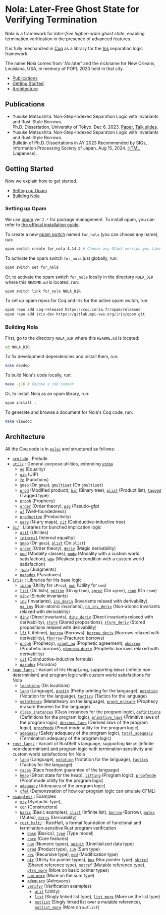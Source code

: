 # Nola: Later-Free Ghost State for Verifying Termination

Nola is a framework for _later-free higher-order ghost state_, enabling
termination verification in the presence of advanced features.

It is fully mechanized in [Coq](https://coq.inria.fr/) as a library for the
[Iris](https://iris-project.org/) separation logic framework.

The name Nola comes from '_No_ *la*ter' and the nickname for New Orleans,
Louisiana, USA, in memory of POPL 2020 held in that city.

- [Publications](#publications)
- [Getting Started](#getting-started)
- [Architecture](#architecture)

## Publications

- Yusuke Matsushita. Non-Step-Indexed Separation Logic with Invariants and
    Rust-Style Borrows. \
  Ph.D. Dissertation, University of Tokyo. Dec 6, 2023.
    [Paper](https://shiatsumat.github.io/papers/phd-thesis.pdf),
    [Talk slides](https://shiatsumat.github.io/talks/phd-thesis-talk.pdf).
- Yusuke Matsushita. Non-Step-Indexed Separation Logic with Invariants and
    Rust-Style Borrows. \
  Bulletin of Ph.D. Dissertations in AY 2023 Recommended by SIGs, Information
    Processing Society of Japan. Aug 15, 2024.
    [HTML](https://note.com/ipsj/n/nc0ae275045eb) (Japanese).

## Getting Started

Now we explain how to get started.

- [Setting up Opam](#setting-up-opam)
- [Building Nola](#building-nola)

### Setting up Opam

We use [opam](https://opam.ocaml.org/) ver `2.*` for package management. To
install opam, you can refer to
[the official installation guide](https://opam.ocaml.org/doc/Install.html).

To create a new [opam switch](https://opam.ocaml.org/doc/man/opam-switch.html)
named `for_nola` (you can choose any name), run:
```bash
opam switch create for_nola 4.14.2 # Choose any OCaml version you like
```
To activate the opam switch `for_nola` just globally, run:
```bash
opam switch set for_nola
```
Or, to activate the opam switch `for_nola` locally in the directory `NOLA_DIR`
where this `README.md` is located, run:
```bash
opam switch link for_nola NOLA_DIR
```

To set up opam repos for Coq and Iris for the active opam switch, run:
```bash
opam repo add coq-released https://coq.inria.fr/opam/released
opam repo add iris-dev https://gitlab.mpi-sws.org/iris/opam.git
```

### Building Nola

First, go to the directory `NOLA_DIR` where this `README.md` is located:
```bash
cd NOLA_DIR
```

To fix development dependencies and install them, run:
```bash
make devdep
```

To build Nola's code locally, run:
```bash
make -j16 # Choose a job number
```
Or, to install Nola as an opam library, run:
```bash
opam install .
```

To generate and browse a document for Nola's Coq code, run:
```bash
make viewdoc
```

## Architecture

All the Coq code is in [`nola/`](nola/) and structured as follows:
- [`prelude`](nola/prelude.v) : Prelude
- [`util/`](nola/util/) : General-purpose utilities, extending
  [`stdpp`](https://gitlab.mpi-sws.org/iris/stdpp)
  + [`eq`](nola/util/eq.v) (Equality)
  + [`uip`](nola/util/uip.v) (UIP)
  + [`fn`](nola/util/fn.v) (Functions)
  + [`gmap`](nola/util/gmap.v) (On `gmap`),
    [`gmultiset`](nola/util/gmultiset.v) (On `gmultiset`)
  + [`prod`](nola/util/prod.v) (Modified product),
    [`bin`](nola/util/tree.v) (Binary tree),
    [`plist`](nola/util/plist.v) (Product list),
    [`tagged`](nola/util/tagged.v) (Tagged type)
  + [`proph`](nola/util/proph.v) (Prophecy)
  + [`order`](nola/util/order.v) (Order theory),
    [`psg`](nola/util/psg.v) (Pseudo-gfp)
  + [`wf`](nola/util/wf.v) (Well-foundedness)
  + [`productive`](nola/util/productive.v) (Productivity)
  + [`nary`](nola/util/nary.v) (N-ary maps),
    [`cit`](nola/util/cit.v) (Coinductive-inductive tree)
- [`bi/`](nola/bi/) : Libraries for bunched implication logic
  + [`util`](nola/bi/util.v) (Utilities)
  + [`internal`](nola/bi/internal.v) (Internal equality)
  + [`gmap`](nola/bi/gmap.v) (On `gmap`),
    [`plist`](nola/bi/plist.v) (On `plist`)
  + [`order`](nola/bi/order.v) (Order theory),
    [`deriv`](nola/bi/deriv.v) (Magic derivability)
  + [`mod`](nola/bi/mod.v) (Modality classes),
    [`modw`](nola/bi/modw.v) (Modality with a custom world satisfaction),
    [`wpw`](nola/bi/wpw.v) (Weakest precondition with a custom world
      satisfaction)
  + [`judg`](nola/bi/judg.v) (Judgments)
  + [`paradox`](nola/bi/paradox.v) (Paradoxes)
- [`iris/`](nola/iris/) : Libraries for Iris base logic
  + [`iprop`](nola/iris/iprop.v) (Utility for `iProp`),
    [`own`](nola/iris/own.v) (Utility for `own`)
  + [`list`](nol/iris/list.v) (On lists),
    [`option`](nola/iris/option.v) (On `option`),
    [`agree`](nola/iris/agree.v) (On `agree`),
    [`csum`](nola/iris/csum.v) (On `csum`)
  + [`sinv`](nola/iris/sinv.v) (Simple invariants)
  + [`inv`](nola/iris/inv.v) (Invariants),
    [`inv_deriv`](nola/iris/inv_deriv.v) (Invariants relaxed with derivability),
    [`na_inv`](nola/iris/na_inv.v) (Non-atomic invariants),
    [`na_inv_deriv`](nola/iris/na_inv_deriv.v) (Non-atomic invariants relaxed
      with derivability)
  + [`dinv`](nola/iris/dinv.v) (Direct invariants),
    [`dinv_deriv`](nola/iris/dinv_deriv.v) (Direct invariants relaxed with
      derivability),
    [`store`](nola/iris/store.v) (Stored propositions),
    [`store_deriv`](nola/iris/store_deriv.v) (Stored propositions relaxed with
      derivability)
  + [`lft`](nola/iris/lft.v) (Lifetime),
    [`borrow`](nola/iris/borrow.v) (Borrows),
    [`borrow_deriv`](nola/iris/borrow_deriv.v) (Borrows relaxed with
      derivability),
    [`fborrow`](nola/iris/fborrow.v) (Fractured borrows)
  + [`proph`](nola/iris/proph.v) (Prophecy),
    [`proph_ag`](nola/iris/proph_ag.v) (Prophetic agreement),
    [`pborrow`](nola/iris/pborrow.v) (Prophetic borrows),
    [`pborrow_deriv`](nola/iris/pborrow_deriv.v) (Prophetic borrows relaxed with
      derivability)
  + [`cif`](nola/iris/cif.v) (Coinductive-inductive formula)
  + [`paradox`](nola/iris/paradox.v) (Paradox)
- [`heap_lang/`](nola/heap_lang/) : Variant of Iris HeapLang, supporting `Ndnat`
    (infinite non-determinism) and program logic with custom world satisfactions
    for Nola
  + [`locations`](nola/heap_lang/locations.v) (On locations)
  + [`lang`](nola/heap_lang/lang.v) (Language),
    [`pretty`](nola/heap_lang/pretty.v) (Pretty printing for the language),
    [`notation`](nola/heap_lang/notation.v) (Notation for the language),
    [`tactics`](nola/heap_lang/tactics.v) (Tactics for the language)
  + [`metatheory`](nola/heap_lang/metatheory.v) (Metatheory on the language),
    [`proph_erasure`](nola/heap_lang/proph_erasure.v) (Prophecy erasure theorem
      for the language)
  + [`class_instances`](nola/heap_lang/class_instances.v) (Class instances for
      the program logic),
    [`definitions`](nola/heap_lang/definitions.v) (Definitions for the program
      logic),
    [`primitive_laws`](nola/heap_lang/primitive_laws.v) (Primitive laws of the
      program logic),
    [`derived_laws`](nola/heap_lang/derived_laws.v) (Derived laws of the program
      logic),
    [`proofmode`](nola/heap_lang/proofmode.v) (Proof mode utility for the
      program logic)
  + [`adequacy`](nola/heap_lang/adequacy.v) (Safety adequacy of the program
      logic),
    [`total_adequacy`](nola/heap_lang/total_adequacy.v) (Termination adequacy of
      the program logic)
- [`rust_lang/`](nola/rust_lang/) : Variant of RustBelt's language, supporting
    `Ndnat` (infinite non-determinism) and program logic with termination
    sensitivity and custom world satisfactions for Nola
  + [`lang`](nola/rust_lang/lang.v) (Language),
    [`notation`](nola/rust_lang/notation.v) (Notation for the language),
    [`tactics`](nola/rust_lang/tactics.v) (Tactics for the language)
  + [`races`](nola/rust_lang/races.v) (Race freedom guarantee of the language)
  + [`heap`](nola/rust_lang/heap.v) (Ghost state for the heap),
    [`lifting`](nola/rust_lang/lifting.v) (Program logic),
    [`proofmode`](nola/rust_lang/proofmode.v) (Proof mode utility for the
      program logic)
  + [`adequacy`](nola/rust_lang/adequacy.v) (Adequacy of the program logic)
  + [`cfml`](nola/rust_lang/cfml.v) (Demonstration of how our program logic can
      emulate CFML)
- [`examples/`](nola/examples/) : Examples
  + [`xty`](nola/examples/xty.v) (Syntactic type),
  + [`con`](nola/examples/con.v) (Constructors)
  + [`basic`](nola/examples/basic.v) (Basic examples),
    [`ilist`](nola/examples/ilist.v) (Infinite list),
    [`borrow`](nola/examples/borrow.v) (Borrow),
    [`mutex`](nola/examples/mutex.v) (Mutex),
    [`deriv`](nola/examples/deriv.v) (Derivability)
  + [`rust_halt/`](nola/examples/rust_halt/) : RustHalt, a formal foundation of
      functional and termination-sensitive Rust program verification
    * [`base`](nola/examples/rust_halt/base.v) (Basics),
      [`type`](nola/examples/rust_halt/type.v) (Type model)
    * [`core`](nola/examples/rust_halt/core.v) (Core features)
    * [`num`](nola/examples/rust_halt/num.v) (Numeric types),
      [`uninit`](nola/examples/rust_halt/uninit.v) (Uninitialized data type)
    * [`prod`](nola/examples/rust_halt/prod.v) (Product type),
      [`sum`](nola/examples/rust_halt/sum.v) (Sum type)
    * [`rec`](nola/examples/rust_halt/rec.v) (Recursive type),
      [`mod`](nola/examples/rust_halt/mod.v) (Modification type)
    * [`ptr`](nola/examples/rust_halt/ptr.v) (Utility for pointer types),
      [`box`](nola/examples/rust_halt/box.v) (Box pointer type),
      [`shrref`](nola/examples/rust_halt/shrref.v) (Shared reference type),
      [`mutref`](nola/examples/rust_halt/mutref.v) (Mutable reference type),
      [`ptrs_more`](nola/examples/rust_halt/ptrs_more.v) (More on basic pointer
        types)
    * [`sum_more`](nola/examples/rust_halt/sum_more.v) (More on the sum type)
    * [`adequacy`](nola/examples/rust_halt/adequacy.v) (Adequacy)
    * [`verify/`](nola/examples/rust_halt/verify/) (Verification examples)
      - [`util`](nola/examples/rust_halt/verify/util.v) (Utility)
      - [`list`](nola/examples/rust_halt/verify/list.v) (Singly linked list
          type),
        [`list_more`](nola/examples/rust_halt/verify/list.v) (More on the list
          type)
      - [`mutlist`](nola/examples/rust_halt/verify/mutlist.v) (Singly linked
          list over a mutable reference),
        [`mutlist_more`](nola/examples/rust_halt/verify/mutlist_more.v) (More on
          `mutlist`)
